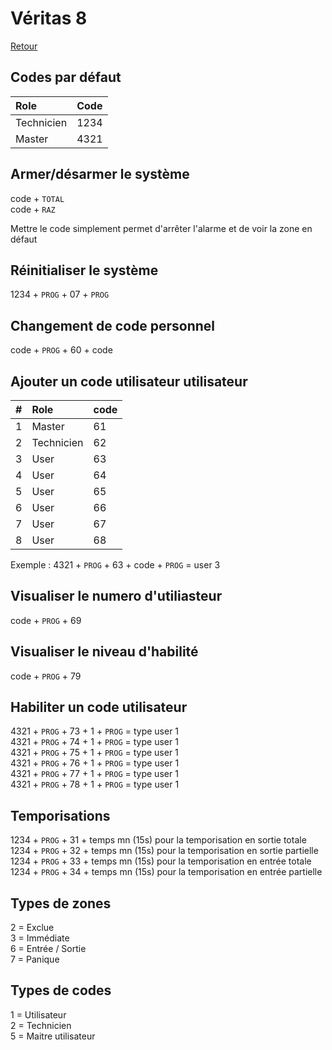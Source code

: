# Véritas 8

[Retour]()

## Codes par défaut

| Role | Code |
|:--|:--|
| Technicien | 1234 |
| Master | 4321 |

## Armer/désarmer le système

code + `TOTAL`  
code + `RAZ`

Mettre le code simplement permet d'arrêter l'alarme et de voir la zone en défaut

## Réinitialiser le système

1234 + `PROG` + 07 + `PROG`

## Changement de code personnel

code + `PROG` + 60 + code

## Ajouter un code utilisateur utilisateur

| # | Role | code |
|:--|:--|:--|
| 1 | Master | 61 |
| 2 | Technicien | 62 |
| 3 | User | 63 |
| 4 | User | 64 |
| 5 | User | 65 |
| 6 | User | 66 |
| 7 | User | 67 |
| 8 | User | 68 |

Exemple : 4321 + `PROG` + 63 + code + `PROG` = user 3  

## Visualiser le numero d'utiliasteur

code + `PROG` + 69

## Visualiser le niveau d'habilité

code + `PROG` + 79

## Habiliter un code utilisateur

4321 + `PROG` + 73 + 1 + `PROG` = type user 1  
4321 + `PROG` + 74 + 1 + `PROG` = type user 1  
4321 + `PROG` + 75 + 1 + `PROG` = type user 1  
4321 + `PROG` + 76 + 1 + `PROG` = type user 1  
4321 + `PROG` + 77 + 1 + `PROG` = type user 1  
4321 + `PROG` + 78 + 1 + `PROG` = type user 1

## Temporisations

1234 + `PROG` + 31 + temps mn (15s) pour la temporisation en sortie totale  
1234 + `PROG` + 32 + temps mn (15s) pour la temporisation en sortie partielle  
1234 + `PROG` + 33 + temps mn (15s) pour la temporisation en entrée totale  
1234 + `PROG` + 34 + temps mn (15s) pour la temporisation en entrée partielle

## Types de zones

2 = Exclue  
3 = Immédiate  
6 = Entrée / Sortie  
7 = Panique

## Types de codes

1 = Utilisateur  
2 = Technicien  
5 = Maitre utilisateur
